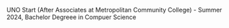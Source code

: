 UNO Start (After Associates at Metropolitan Community College) - Summer 2024, Bachelor Degreee in Compuer Science

